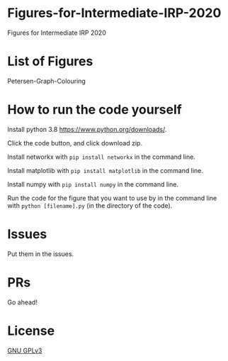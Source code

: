 # Figures-for-Intermediate-IRP-2020
Figures for Intermediate IRP 2020

# List of Figures
Petersen-Graph-Colouring

# How to run the code yourself
Install python 3.8 https://www.python.org/downloads/.

Click the code button, and click download zip.

Install networkx with `pip install networkx` in the command line.

Install matplotlib with `pip install matplotlib` in the command line.

Install numpy with `pip install numpy` in the command line.

Run the code for the figure that you want to use by in the command line with `python [filename].py` (in the directory of the code).

# Issues
Put them in the issues.

# PRs
Go ahead!

# License
[GNU GPLv3](https://www.gnu.org/licenses/gpl-3.0.en.html)
